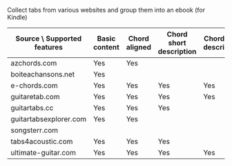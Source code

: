 
Collect tabs from various websites and group them into an ebook (for Kindle)

| Source \ Supported features | Basic content | Chord aligned | Chord short description | Chord long description |
|-----------------------------|---------------|---------------|-------------------------|------------------------|
| azchords.com                | Yes           | Yes           |                         |                        |
| boiteachansons.net          | Yes           |               |                         |                        |
| e-chords.com                | Yes           | Yes           | Yes                     | Yes                    |
| guitaretab.com              | Yes           | Yes           | Yes                     | Yes                    |
| guitartabs.cc               | Yes           | Yes           | Yes                     |                        |
| guitartabsexplorer.com      | Yes           | Yes           |                         |                        |
| songsterr.com               |               |               |                         |                        |
| tabs4acoustic.com           | Yes           | Yes           | Yes                     |                        |
| ultimate-guitar.com         | Yes           | Yes           | Yes                     | Yes                    |

